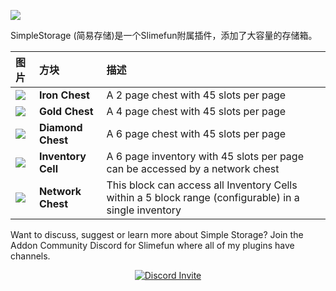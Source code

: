 ![](https://cdn.jsdelivr.net/gh/Sefiraat/Simple-Storage@master/Images/logo/logo_large.png)

SimpleStorage (简易存储)是一个Slimefun附属插件，添加了大容量的存储箱。

| 图片 | 方块 | 描述 |
|:---|:---|:---|
|![](https://cdn.jsdelivr.net/gh/Sefiraat/Simple-Storage@master/Images/wiki/items/chest_iron.png)|**Iron Chest** | A 2 page chest with 45 slots per page |
|![](https://cdn.jsdelivr.net/gh/Sefiraat/Simple-Storage@master/Images/wiki/items/chest_gold.png)|**Gold Chest** | A 4 page chest with 45 slots per page |
|![](https://cdn.jsdelivr.net/gh/Sefiraat/Simple-Storage@master/Images/wiki/items/chest_diamond.png)|**Diamond Chest** | A 6 page chest with 45 slots per page |
|![](https://cdn.jsdelivr.net/gh/Sefiraat/Simple-Storage@master/Images/wiki/items/inventory_cell_basic.png)|**Inventory Cell** | A 6 page inventory with 45 slots per page can be accessed by a network chest |
|![](https://cdn.jsdelivr.net/gh/Sefiraat/Simple-Storage@master/Images/wiki/items/chest_master.png)|**Network Chest** | This block can access all Inventory Cells within a 5 block range (configurable) in a single inventory |

Want to discuss, suggest or learn more about Simple Storage? Join the Addon Community Discord for Slimefun where all of my plugins have channels.
<p align="center">
  <a href="https://discord.gg/SqD3gg5SAU">
    <img src="https://discordapp.com/api/guilds/809178621424041997/widget.png?style=banner3" alt="Discord Invite"/>
  </a>
</p>
